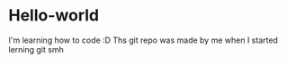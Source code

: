 # Hello-world
I'm learning how to code :D
Ths git repo was made by me when I started lerning git smh
